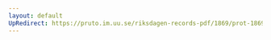 ```yaml
---
layout: default
UpRedirect: https://pruto.im.uu.se/riksdagen-records-pdf/1869/prot-1869--ak--323/prot-1869--ak--323_021.pdf
---
```

